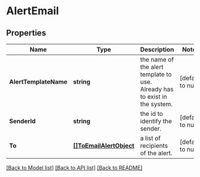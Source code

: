 # AlertEmail

## Properties
Name | Type | Description | Notes
------------ | ------------- | ------------- | -------------
**AlertTemplateName** | **string** | the name of the alert template to use. Already has to exist in the system. | [default to null]
**SenderId** | **string** | the id to identify the sender. | [default to null]
**To** | [**[]ToEmailAlertObject**](ToEmailAlertObject.md) | a list of recipients of the alert. | [default to null]

[[Back to Model list]](../README.md#documentation-for-models) [[Back to API list]](../README.md#documentation-for-api-endpoints) [[Back to README]](../README.md)

